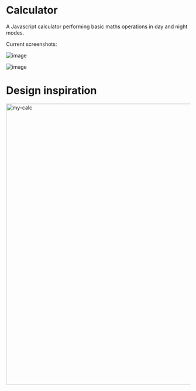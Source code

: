 # Calculator

A Javascript calculator performing basic maths operations in day and night modes.

Current screenshots:

![image](https://user-images.githubusercontent.com/100544932/159833548-a79d12eb-0c7f-4cd7-ad01-e5623a9e202e.png)

![image](https://user-images.githubusercontent.com/100544932/159833642-e281eb80-80fa-4564-85fe-231a88ec5238.png)

# Design inspiration 

<img width="766" alt="my-calc" src="https://user-images.githubusercontent.com/100544932/159833677-65e9f391-41b2-48b5-9a9c-c2fd41358779.PNG">


